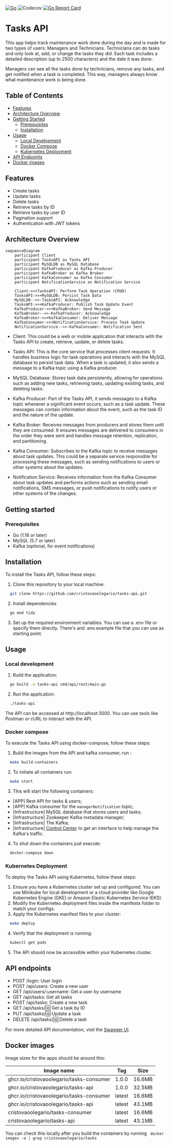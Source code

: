 [![Go](https://github.com/cristovaoolegario/tasks-api/actions/workflows/go.yml/badge.svg)](https://github.com/cristovaoolegario/tasks-api/actions/workflows/go.yml)
![Codecov](https://img.shields.io/codecov/c/gh/cristovaoolegario/tasks-api)
[![Go Report Card](https://goreportcard.com/badge/github.com/cristovaoolegario/tasks-api)](https://goreportcard.com/report/github.com/cristovaoolegario/tasks-api)

# Tasks API

This app helps track maintenance work done during the day and is made for two types of users: Managers and Technicians. Technicians can do tasks and only look at, add, or change the tasks they did. Each task includes a detailed description (up to 2500 characters) and the date it was done. 

Managers can see all the tasks done by technicians, remove any tasks, and get notified when a task is completed. This way, managers always know what maintenance work is being done.

## Table of Contents
- [Features](#features)
- [Architecture Overview](#architecture-overview)
- [Getting Started](#getting-started)
    - [Prerequisites](#prerequisites)
    - [Installation](#installation)
- [Usage](#usage)
    - [Local Development](#local-development)
    - [Docker Compose](#docker-compose)
    - [Kubernetes Deployment](#kubernetes-deployment)
- [API Endpoints](#api-endpoints)
- [Docker images](#docker-images)


## Features
- Create tasks
- Update tasks
- Delete tasks
- Retrieve tasks by ID
- Retrieve tasks by user ID
- Pagination support
- Authentication with JWT tokens

## Architecture Overview

```mermaid
sequenceDiagram
    participant Client
    participant TasksAPI as Tasks API
    participant MySQLDB as MySQL Database
    participant KafkaProducer as Kafka Producer
    participant KafkaBroker as Kafka Broker
    participant KafkaConsumer as Kafka Consumer
    participant NotificationService as Notification Service

    Client->>+TasksAPI: Perform Task Operation (CRUD)
    TasksAPI->>+MySQLDB: Persist Task Data
    MySQLDB-->>-TasksAPI: Acknowledge
    TasksAPI->>+KafkaProducer: Publish Task Update Event
    KafkaProducer->>+KafkaBroker: Send Message
    KafkaBroker-->>-KafkaProducer: Acknowledge
    KafkaBroker->>+KafkaConsumer: Deliver Message
    KafkaConsumer->>+NotificationService: Process Task Update
    NotificationService-->>-KafkaConsumer: Notification Sent
```

- Client: This could be a web or mobile application that interacts with the Tasks API to create, retrieve, update, or delete tasks.

- Tasks API: This is the core service that processes client requests. It handles business logic for task operations and interacts with the MySQL database to persist task data. When a task is updated, it also sends a message to a Kafka topic using a Kafka producer.

- MySQL Database: Stores task data persistently, allowing for operations such as adding new tasks, retrieving tasks, updating existing tasks, and deleting tasks.

- Kafka Producer: Part of the Tasks API, it sends messages to a Kafka topic whenever a significant event occurs, such as a task update. These messages can contain information about the event, such as the task ID and the nature of the update.

- Kafka Broker: Receives messages from producers and stores them until they are consumed. It ensures messages are delivered to consumers in the order they were sent and handles message retention, replication, and partitioning.

- Kafka Consumer: Subscribes to the Kafka topic to receive messages about task updates. This could be a separate service responsible for processing these messages, such as sending notifications to users or other systems about the updates.

- Notification Service: Receives information from the Kafka Consumer about task updates and performs actions such as sending email notifications, SMS messages, or push notifications to notify users or other systems of the changes.


## Getting started

### Prerequisites
- Go (1.16 or later)
- MySQL (5.7 or later)
- Kafka (optional, for event notifications)

## Installation

To install the Tasks API, follow these steps:

1. Clone this repository to your local machine:
```bash
  git clone https://github.com/cristovaoolegario/tasks-api.git
```

2. Install dependencies
```bash
  go mod tidy
```

3. Set up the required environment variables. You can use a .env file or specify them directly. There's and .env.example file that you can use as starting point.


## Usage

### Local development

1. Build the application:
```bash
  go build -o tasks-api cmd/api/rest/main.go
```
2. Run the application:
```bash
  ./tasks-api
```
The API can be accessed at http://localhost:3000. You can use tools like Postman or cURL to interact with the API.

### Docker compose

To execute the Tasks API using docker-compose, follow these steps:

1. Build the images from the API and kafka consumer, run :
```bash 
  make build-containers
```

2. To initiate all containers run:
```bash
  make start 
```

3. This will start the following containers: 

- [APP] Rest API for tasks & users;
- [APP] Kafka consumer for the `managerNotification` topic;
- [Infrastructure] MySQL database that stores users and tasks;
- [Infrastructure] Zookeeper Kafka metadata manager;
- [Infrastructure] The Kafka;
- [Infrastructure] [Control Center](http://localhost:9021) to get an interface to help manage the Kafka's traffic.

4. To shut down the containers just execute:
```bash
  docker-compose down
```

### Kubernetes Deployment
To deploy the Tasks API using Kubernetes, follow these steps:

1. Ensure you have a Kubernetes cluster set up and configured. You can use Minikube for local development or a cloud provider like Google Kubernetes Engine (GKE) or Amazon Elastic Kubernetes Service (EKS).
2. Modify the Kubernetes deployment files inside the manifests folder to match your configs.
3. Apply the Kubernetes manifest files to your cluster:
```bash
  make deploy
```
4. Verify that the deployment is running:
```bash
  kubectl get pods
```
5. The API should now be accessible within your Kubernetes cluster.

## API endpoints

- POST /login: User login
- POST /api/users: Create a new user
- GET /api/users/:username: Get a user by username
- GET /api/tasks: Get all tasks
- POST /api/tasks: Create a new task
- GET /api/tasks/:id: Get a task by ID
- PUT /api/tasks/:id: Update a task
- DELETE /api/tasks/:id: Delete a task

For more detailed API documentation, visit the [Swagger UI](http://localhost:3000/swagger/index.html).

## Docker images

Image sizes for the apps should be around this:

| Image name                               | Tag    | Size   |
|------------------------------------------|--------|--------|
| ghcr.io/cristovaoolegario/tasks-consumer | 1.0.0  | 16.6MB |
| ghcr.io/cristovaoolegario/tasks-api      | 1.0.0  | 32.5MB |
| ghcr.io/cristovaoolegario/tasks-consumer | latest | 16.6MB |
| ghcr.io/cristovaoolegario/tasks-api      | latest | 43.1MB |
| cristovaoolegario/tasks-consumer         | latest | 16.6MB |
| cristovaoolegario/tasks-api              | latest | 43.1MB |

You can check this locally after you build the containers by running ` docker images -a | grep cristovaoolegario/tasks`

